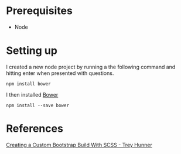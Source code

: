 # Prerequisites
* Node

# Setting up
I created a new node project by running a the following command and 
hitting enter when presented with questions.


```
npm install bower
```

I then installed [Bower](https://bower.io/)

```
npm install --save bower
```

# References
[Creating a Custom Bootstrap Build With SCSS - Trey Hunner](https://www.codementor.io/development-process/tutorial/create-custom-bootstrap-build-with-scss)
